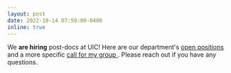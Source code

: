 ```yaml
---
layout: post
date: 2022-10-14 07:59:00-0400
inline: true
---
```


We <b>are hiring</b> post-docs at UIC!   Here are our department's <a href="https://www.mathjobs.org/jobs/UIC">open positions </a> and a  more specific  <a href="https://www.mathjobs.org/jobs/list/20981">  call for my group </a> .  Please reach out if you have any questions. 